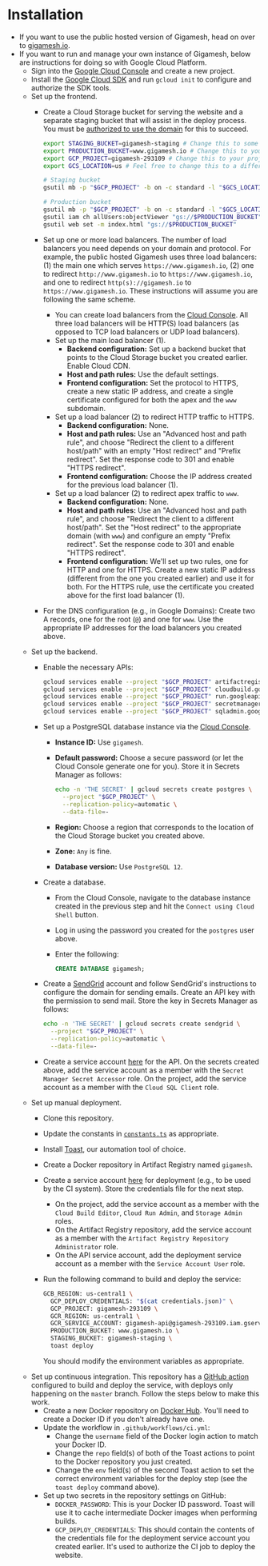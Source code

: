# Installation

- If you want to use the public hosted version of Gigamesh, head on over to [gigamesh.io](https://www.gigamesh.io/).
- If you want to run and manage your own instance of Gigamesh, below are instructions for doing so with Google Cloud Platform.
  - Sign into the [Google Cloud Console](https://console.cloud.google.com/) and create a new project.
  - Install the [Google Cloud SDK](https://cloud.google.com/sdk/install) and run `gcloud init` to configure and authorize the SDK tools.
  - Set up the frontend.
    - Create a Cloud Storage bucket for serving the website and a separate staging bucket that will assist in the deploy process. You must be [authorized to use the domain](https://cloud.google.com/storage/docs/domain-name-verification#who-can-create) for this to succeed.

      ```sh
      export STAGING_BUCKET=gigamesh-staging # Change this to some unique name.
      export PRODUCTION_BUCKET=www.gigamesh.io # Change this to your domain.
      export GCP_PROJECT=gigamesh-293109 # Change this to your project ID.
      export GCS_LOCATION=us # Feel free to change this to a different location.

      # Staging bucket
      gsutil mb -p "$GCP_PROJECT" -b on -c standard -l "$GCS_LOCATION" "gs://$STAGING_BUCKET"

      # Production bucket
      gsutil mb -p "$GCP_PROJECT" -b on -c standard -l "$GCS_LOCATION" "gs://$PRODUCTION_BUCKET"
      gsutil iam ch allUsers:objectViewer "gs://$PRODUCTION_BUCKET"
      gsutil web set -m index.html "gs://$PRODUCTION_BUCKET"
      ```
    - Set up one or more load balancers. The number of load balancers you need depends on your domain and protocol. For example, the public hosted Gigamesh uses three load balancers: (1) the main one which serves `https://www.gigamesh.io`, (2) one to redirect `http://www.gigamesh.io` to `https://www.gigamesh.io`, and one to redirect `http(s)://gigamesh.io` to `https://www.gigamesh.io`. These instructions will assume you are following the same scheme.
      - You can create load balancers from the [Cloud Console](https://console.cloud.google.com/net-services/loadbalancing/list). All three load balancers will be HTTP(S) load balancers (as opposed to TCP load balancers or UDP load balancers).
      - Set up the main load balancer (1).
        - **Backend configuration:** Set up a backend bucket that points to the Cloud Storage bucket you created earlier. Enable Cloud CDN.
        - **Host and path rules:** Use the default settings.
        - **Frontend configuration:** Set the protocol to HTTPS, create a new static IP address, and create a single certificate configured for both the apex and the `www` subdomain.
      - Set up a load balancer (2) to redirect HTTP traffic to HTTPS.
        - **Backend configuration:** None.
        - **Host and path rules:** Use an "Advanced host and path rule", and choose "Redirect the client to a different host/path" with an empty "Host redirect" and "Prefix redirect". Set the response code to 301 and enable "HTTPS redirect".
        - **Frontend configuration:** Choose the IP address created for the previous load balancer (1).
      - Set up a load balancer (2) to redirect apex traffic to `www`.
        - **Backend configuration:** None.
        - **Host and path rules:** Use an "Advanced host and path rule", and choose "Redirect the client to a different host/path". Set the "Host redirect" to the appropriate domain (with `www`) and configure an empty "Prefix redirect". Set the response code to 301 and enable "HTTPS redirect".
        - **Frontend configuration:** We'll set up two rules, one for HTTP and one for HTTPS. Create a new static IP address (different from the one you created earlier) and use it for both. For the HTTPS rule, use the certificate you created above for the first load balancer (1).
    - For the DNS configuration (e.g., in Google Domains): Create two A records, one for the root (`@`) and one for `www`. Use the appropriate IP addresses for the load balancers you created above.
  - Set up the backend.
    - Enable the necessary APIs:

      ```sh
      gcloud services enable --project "$GCP_PROJECT" artifactregistry.googleapis.com
      gcloud services enable --project "$GCP_PROJECT" cloudbuild.googleapis.com
      gcloud services enable --project "$GCP_PROJECT" run.googleapis.com
      gcloud services enable --project "$GCP_PROJECT" secretmanager.googleapis.com
      gcloud services enable --project "$GCP_PROJECT" sqladmin.googleapis.com
      ```
    - Set up a PostgreSQL database instance via the [Cloud Console](https://console.cloud.google.com/sql/create-instance-postgres).
      - **Instance ID:** Use `gigamesh`.
      - **Default password:** Choose a secure password (or let the Cloud Console generate one for you). Store it in Secrets Manager as follows:

        ```sh
        echo -n 'THE SECRET' | gcloud secrets create postgres \
          --project "$GCP_PROJECT" \
          --replication-policy=automatic \
          --data-file=-
        ```
      - **Region:** Choose a region that corresponds to the location of the Cloud Storage bucket you created above.
      - **Zone:** `Any` is fine.
      - **Database version:** Use `PostgreSQL 12`.
    - Create a database.
      - From the Cloud Console, navigate to the database instance created in the previous step and hit the `Connect using Cloud Shell` button.
      - Log in using the password you created for the `postgres` user above.
      - Enter the following:

        ```sql
        CREATE DATABASE gigamesh;
        ```
    - Create a [SendGrid](https://sendgrid.com/) account and follow SendGrid's instructions to configure the domain for sending emails. Create an API key with the permission to send mail. Store the key in Secrets Manager as follows:

      ```sh
      echo -n 'THE SECRET' | gcloud secrets create sendgrid \
        --project "$GCP_PROJECT" \
        --replication-policy=automatic \
        --data-file=-
      ```
    - Create a service account [here](https://console.cloud.google.com/apis/credentials/serviceaccountkey) for the API. On the secrets created above, add the service account as a member with the `Secret Manager Secret Accessor` role. On the project, add the service account as a member with the `Cloud SQL Client` role.
  - Set up manual deployment.
    - Clone this repository.
    - Update the constants in [`constants.ts`](https://github.com/stepchowfun/gigamesh/blob/master/shared/src/constants/constants.ts) as appropriate.
    - Install [Toast](https://github.com/stepchowfun/toast), our automation tool of choice.
    - Create a Docker repository in Artifact Registry named `gigamesh`.
    - Create a service account [here](https://console.cloud.google.com/apis/credentials/serviceaccountkey) for deployment (e.g., to be used by the CI system). Store the credentials file for the next step.
      - On the project, add the service account as a member with the `Cloud Build Editor`, `Cloud Run Admin`, and `Storage Admin` roles.
      - On the Artifact Registry repository, add the service account as a member with the `Artifact Registry Repository Administrator` role.
      - On the API service account, add the deployment service account as a member with the `Service Account User` role.
    - Run the following command to build and deploy the service:

      ```sh
      GCB_REGION: us-central1 \
        GCP_DEPLOY_CREDENTIALS: "$(cat credentials.json)" \
        GCP_PROJECT: gigamesh-293109 \
        GCR_REGION: us-central1 \
        GCR_SERVICE_ACCOUNT: gigamesh-api@gigamesh-293109.iam.gserviceaccount.com \
        PRODUCTION_BUCKET: www.gigamesh.io \
        STAGING_BUCKET: gigamesh-staging \
        toast deploy
      ```

      You should modify the environment variables as appropriate.
  - Set up continuous integration. This repository has a [GitHub action](https://github.com/stepchowfun/gigamesh/blob/master/.github/workflows/ci.yml) configured to build and deploy the service, with deploys only happening on the `master` branch. Follow the steps below to make this work.
    - Create a new Docker repository on [Docker Hub](https://hub.docker.com/). You'll need to create a Docker ID if you don't already have one.
    - Update the workflow in `.github/workflows/ci.yml`:
      - Change the `username` field of the Docker login action to match your Docker ID.
      - Change the `repo` field(s) of both of the Toast actions to point to the Docker repository you just created.
      - Change the `env` field(s) of the second Toast action to set the correct environment variables for the deploy step (see the `toast deploy` command above).
    - Set up two secrets in the repository settings on GitHub:
      - `DOCKER_PASSWORD`: This is your Docker ID password. Toast will use it to cache intermediate Docker images when performing builds.
      - `GCP_DEPLOY_CREDENTIALS`: This should contain the contents of the credentials file for the deployment service account you created earlier. It's used to authorize the CI job to deploy the website.
